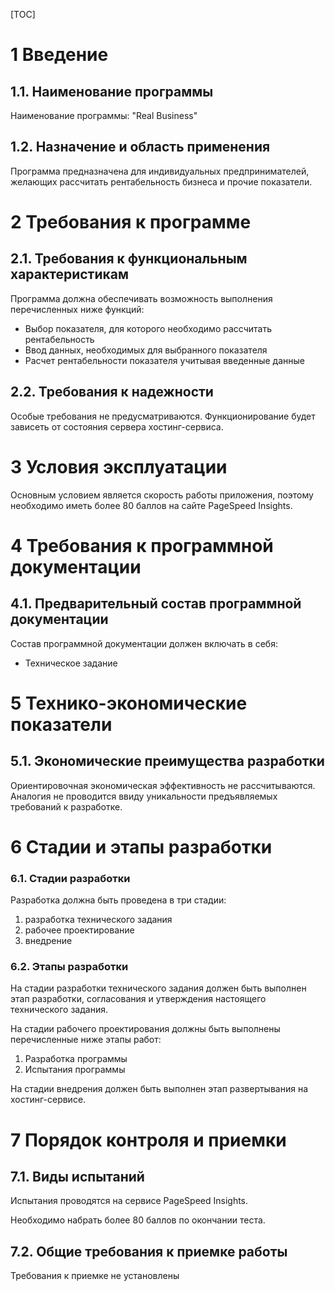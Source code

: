 [TOC]

# 1 Введение 

## 1.1. Наименование программы 

Наименование программы: "Real Business" 

## 1.2. Назначение и область применения 

Программа предназначена для индивидуальных предпринимателей, желающих рассчитать рентабельность бизнеса и прочие показатели.

# 2 Требования к программе 

## 2.1. Требования к функциональным характеристикам 

Программа должна обеспечивать возможность выполнения перечисленных ниже функций: 

- Выбор показателя, для которого необходимо рассчитать рентабельность
- Ввод данных, необходимых для выбранного показателя
- Расчет рентабельности показателя учитывая введенные данные

## 2.2. Требования к надежности 

Особые требования не предусматриваются. Функционирование будет зависеть от состояния сервера хостинг-сервиса.

# 3 Условия эксплуатации 

Основным условием является скорость работы приложения, поэтому необходимо иметь более 80 баллов на сайте PageSpeed Insights.

# 4 Требования к программной документации 

## 4.1. Предварительный состав программной документации 

Состав программной документации должен включать в себя: 

- Техническое задание

# 5 Технико-экономические показатели 

## 5.1. Экономические преимущества разработки 

Ориентировочная экономическая эффективность не рассчитываются. Аналогия не проводится ввиду уникальности предъявляемых требований к разработке. 

# 6 Стадии и этапы разработки 

### 6.1. Стадии разработки 

Разработка должна быть проведена в три стадии: 

1. разработка технического задания
2. рабочее проектирование
3. внедрение

### 6.2. Этапы разработки 

На стадии разработки технического задания должен быть выполнен этап разработки, согласования и утверждения настоящего технического задания. 

На стадии рабочего проектирования должны быть выполнены перечисленные ниже этапы работ: 

1. Разработка программы
2. Испытания программы

На стадии внедрения должен быть выполнен этап развертывания на хостинг-сервисе.

# 7 Порядок контроля и приемки 

## 7.1. Виды испытаний 

Испытания проводятся на сервисе PageSpeed Insights. 

Необходимо набрать более 80 баллов по окончании теста.

## 7.2. Общие требования к приемке работы 

Требования к приемке не установлены